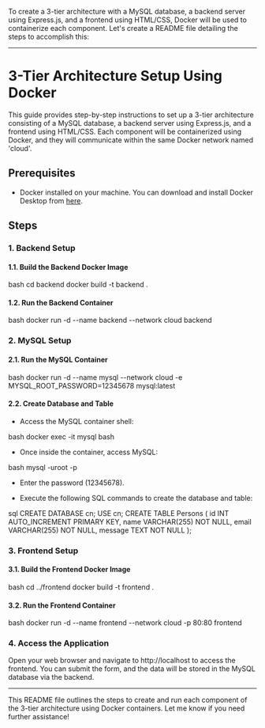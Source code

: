 To create a 3-tier architecture with a MySQL database, a backend server using Express.js, and a frontend using HTML/CSS, Docker will be used to containerize each component. Let's create a README file detailing the steps to accomplish this:

---

# 3-Tier Architecture Setup Using Docker

This guide provides step-by-step instructions to set up a 3-tier architecture consisting of a MySQL database, a backend server using Express.js, and a frontend using HTML/CSS. Each component will be containerized using Docker, and they will communicate within the same Docker network named 'cloud'.

## Prerequisites

- Docker installed on your machine. You can download and install Docker Desktop from [here](https://www.docker.com/products/docker-desktop).

## Steps

### 1. Backend Setup

#### 1.1. Build the Backend Docker Image

bash
cd backend
docker build -t backend .


#### 1.2. Run the Backend Container

bash
docker run -d --name backend --network cloud backend


### 2. MySQL Setup

#### 2.1. Run the MySQL Container

bash
docker run -d --name mysql --network cloud -e MYSQL_ROOT_PASSWORD=12345678 mysql:latest


#### 2.2. Create Database and Table

- Access the MySQL container shell:

bash
docker exec -it mysql bash


- Once inside the container, access MySQL:

bash
mysql -uroot -p


- Enter the password (12345678).

- Execute the following SQL commands to create the database and table:

sql
CREATE DATABASE cn;
USE cn;
CREATE TABLE Persons (
    id INT AUTO_INCREMENT PRIMARY KEY,
    name VARCHAR(255) NOT NULL,
    email VARCHAR(255) NOT NULL,
    message TEXT NOT NULL
);


### 3. Frontend Setup

#### 3.1. Build the Frontend Docker Image

bash
cd ../frontend
docker build -t frontend .


#### 3.2. Run the Frontend Container

bash
docker run -d --name frontend --network cloud -p 80:80 frontend


### 4. Access the Application

Open your web browser and navigate to http://localhost to access the frontend. You can submit the form, and the data will be stored in the MySQL database via the backend.

---

This README file outlines the steps to create and run each component of the 3-tier architecture using Docker containers. Let me know if you need further assistance!
